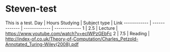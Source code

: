 # Steven-test
This is a test.
Day | Hours Studying | Subject type | Link
------------ | ------------- | ------------- | -------------
1 | 2.5 | Lecture | https://www.youtube.com/watch?v=ecIWPzGEbFc
2 | 7.5 | Reading | http://index-of.co.uk/Theory-of-Computation/Charles_Petzold-Annotated_Turing-Wiley(2008).pdf
